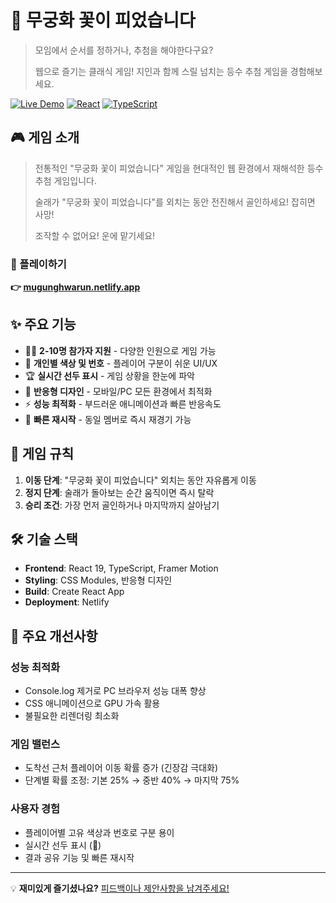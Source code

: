 # 🌺 무궁화 꽃이 피었습니다

> 모임에서 순서를 정하거나, 추첨을 해야한다구요?
> 
> 웹으로 즐기는 클래식 게임! 지인과 함께 스릴 넘치는 등수 추첨 게임을 경험해보세요.

[![Live Demo](https://img.shields.io/badge/Live%20Demo-Visit%20Site-brightgreen)](https://mugunhwarun.netlify.app)
[![React](https://img.shields.io/badge/React-19.1.0-blue)](https://reactjs.org/)
[![TypeScript](https://img.shields.io/badge/TypeScript-4.9.5-blue)](https://www.typescriptlang.org/)

## 🎮 게임 소개

> 전통적인 "무궁화 꽃이 피었습니다" 게임을 현대적인 웹 환경에서 재해석한 등수 추첨 게임입니다.
> 
> 술래가 "무궁화 꽃이 피었습니다"를 외치는 동안 전진해서 골인하세요! 잡히면 사망!
> 
> 조작할 수 없어요! 운에 맡기세요!

### 🔗 플레이하기
**👉 [mugunghwarun.netlify.app](https://mugunghwarun.netlify.app/)**

## ✨ 주요 기능

- 🏃‍♂️ **2-10명 참가자 지원** - 다양한 인원으로 게임 가능
- 🎨 **개인별 색상 및 번호** - 플레이어 구분이 쉬운 UI/UX
- 🏆 **실시간 선두 표시** - 게임 상황을 한눈에 파악
- 📱 **반응형 디자인** - 모바일/PC 모든 환경에서 최적화
- ⚡ **성능 최적화** - 부드러운 애니메이션과 빠른 반응속도
- 🔄 **빠른 재시작** - 동일 멤버로 즉시 재경기 가능

## 🎯 게임 규칙

1. **이동 단계**: "무궁화 꽃이 피었습니다" 외치는 동안 자유롭게 이동
2. **정지 단계**: 술래가 돌아보는 순간 움직이면 즉시 탈락
3. **승리 조건**: 가장 먼저 골인하거나 마지막까지 살아남기

## 🛠️ 기술 스택

- **Frontend**: React 19, TypeScript, Framer Motion
- **Styling**: CSS Modules, 반응형 디자인
- **Build**: Create React App
- **Deployment**: Netlify

## 🎨 주요 개선사항

### 성능 최적화
- Console.log 제거로 PC 브라우저 성능 대폭 향상
- CSS 애니메이션으로 GPU 가속 활용
- 불필요한 리렌더링 최소화

### 게임 밸런스
- 도착선 근처 플레이어 이동 확률 증가 (긴장감 극대화)
- 단계별 확률 조정: 기본 25% → 중반 40% → 마지막 75%

### 사용자 경험
- 플레이어별 고유 색상과 번호로 구분 용이
- 실시간 선두 표시 (🥇)
- 결과 공유 기능 및 빠른 재시작

---

💡 **재미있게 즐기셨나요?** [피드백이나 제안사항을 남겨주세요!](https://github.com/yourusername/mugunghwa/issues)
